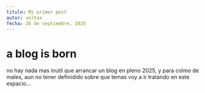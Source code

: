 ```yaml
---
titulo: Mi primer post
autor: voltax
fecha: 26 de septiembre, 2025
---
```


# a blog is born
no hay nada mas inutil que arrancar un blog en pleno 2025, y para colmo de males, aun no tener definidido sobre que temas voy a ir tratando en este espacio...